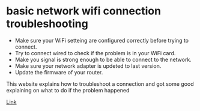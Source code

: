 # basic network wifi connection troubleshooting

- Make sure your WiFi setteing are configured correctly before trying to connect.
- Try to connect wired to check if the problem is in your WiFi card.
- Make you signal is strong enough to be able to connect to the network.
- Make sure your network adapter is updeted to last version.
- Update the firmware of your router.


This website explains how to troubleshoot a connection and got some good explaining on what to do if the problem happened 

[Link](https://www.pcmag.com/explainers/12-tips-to-troubleshoot-your-internet-connection)

